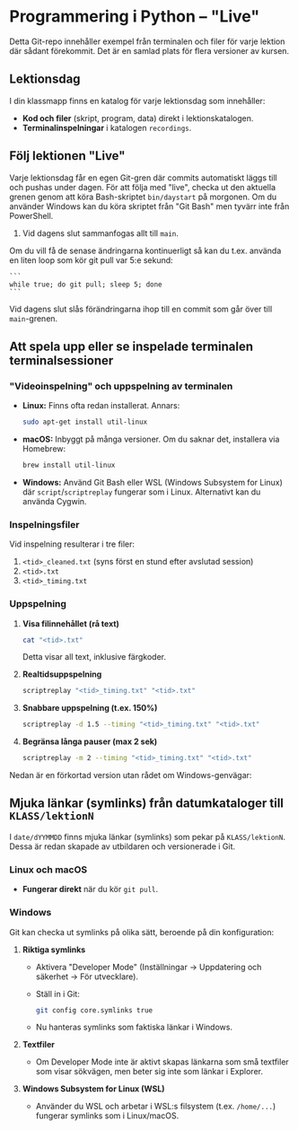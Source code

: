 # Programmering i Python – "Live"

Detta Git-repo innehåller exempel från terminalen och filer för varje lektion där sådant förekommit. Det är en samlad plats för flera versioner av kursen.

## Lektionsdag

I din klassmapp finns en katalog för varje lektionsdag som innehåller:

- **Kod och filer** (skript, program, data) direkt i lektionskatalogen.
- **Terminalinspelningar** i katalogen `recordings`.

## Följ lektionen "Live"

Varje lektionsdag får en egen Git-gren där commits automatiskt läggs till och pushas under dagen. För att följa med "live", checka ut den aktuella grenen genom att köra Bash-skriptet `bin/daystart` på morgonen. Om du använder Windows kan du köra skriptet från "Git Bash" men tyvärr inte från PowerShell.

1. Vid dagens slut sammanfogas allt till `main`.

Om du vill få de senase ändringarna kontinuerligt så kan du t.ex. använda en liten loop som kör git pull var 5:e sekund:

    ```
    while true; do git pull; sleep 5; done
    ```

Vid dagens slut slås förändringarna ihop till en commit som går över till `main`-grenen.

## Att spela upp eller se inspelade terminalen terminalsessioner

### "Videoinspelning" och uppspelning av terminalen

- **Linux:** Finns ofta redan installerat. Annars:

  ```bash
  sudo apt-get install util-linux
  ```

- **macOS:** Inbyggt på många versioner. Om du saknar det, installera via Homebrew:

  ```bash
  brew install util-linux
  ```

- **Windows:** Använd Git Bash eller WSL (Windows Subsystem for Linux) där `script`/`scriptreplay` fungerar som i Linux. Alternativt kan du använda Cygwin.

### Inspelningsfiler

Vid inspelning resulterar i tre filer:

1. `<tid>_cleaned.txt` (syns först en stund efter avslutad session)
2. `<tid>.txt`
3. `<tid>_timing.txt`

### Uppspelning

1. **Visa filinnehållet (rå text)**

   ```bash
   cat "<tid>.txt"
   ```

   Detta visar all text, inklusive färgkoder.

2. **Realtidsuppspelning**

   ```bash
   scriptreplay "<tid>_timing.txt" "<tid>.txt"
   ```

3. **Snabbare uppspelning (t.ex. 150%)**

   ```bash
   scriptreplay -d 1.5 --timing "<tid>_timing.txt" "<tid>.txt"
   ```

4. **Begränsa långa pauser (max 2 sek)**

   ```bash
   scriptreplay -m 2 --timing "<tid>_timing.txt" "<tid>.txt"
   ```

Nedan är en förkortad version utan rådet om Windows-genvägar:

## Mjuka länkar (symlinks) från datumkataloger till `KLASS/lektionN`

I `date/dYYMMDD` finns mjuka länkar (symlinks) som pekar på `KLASS/lektionN`. Dessa är redan skapade av utbildaren och versionerade i Git.

### Linux och macOS

- **Fungerar direkt** när du kör `git pull`.

### Windows

Git kan checka ut symlinks på olika sätt, beroende på din konfiguration:

1. **Riktiga symlinks**
   - Aktivera "Developer Mode" (Inställningar → Uppdatering och säkerhet → För utvecklare).
   - Ställ in i Git:

     ```bash
     git config core.symlinks true
     ```

   - Nu hanteras symlinks som faktiska länkar i Windows.

2. **Textfiler**
   - Om Developer Mode inte är aktivt skapas länkarna som små textfiler som visar sökvägen, men beter sig inte som länkar i Explorer.

3. **Windows Subsystem for Linux (WSL)**
   - Använder du WSL och arbetar i WSL:s filsystem (t.ex. `/home/...`) fungerar symlinks som i Linux/macOS.
